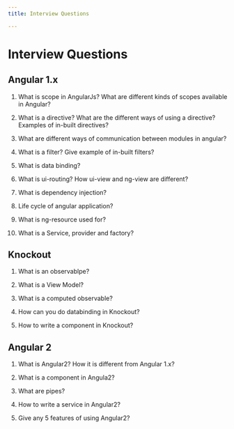 ```yaml
---
title: Interview Questions

---
```


# Interview Questions

## Angular 1.x

1. What is scope in AngularJs? What are different kinds of scopes available in Angular?

1. What is a directive? What are the different ways of using a directive? Examples of in-built directives?

1. What are different ways of communication between modules in angular?

1. What is a filter? Give example of in-built filters?

1. What is data binding?

1. What is ui-routing? How ui-view and ng-view are different?

1. What is dependency injection?

1. Life cycle of angular application?

1. What is ng-resource used for?

1. What is a Service, provider and factory?

## Knockout

1. What is an observablpe?

1. What is a View Model?

1. What is a computed observable?

1. How can you do databinding in Knockout?

1. How to write a component in Knockout?

## Angular 2

1. What is Angular2? How it is different from Angular 1.x?

1. What is a component in Angula2?

1. What are pipes?

1. How to write a service in Angular2?

1. Give any 5 features of using Angular2?